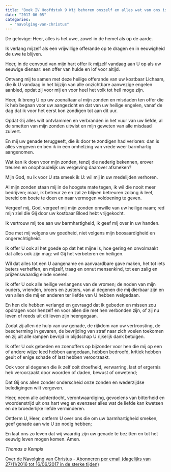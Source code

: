 ```yaml
---
title: "Boek IV Hoofdstuk 9 Wij behoren onszelf en alles wat van ons is aan God op te dragen en voor allen te bidden"
date: "2017-06-05"
categories: 
  - "navolging-van-christus"
---
```


De gelovige: Heer, alles is het uwe, zowel in de hemel als op de aarde.

Ik verlang mijzelf als een vrijwillige offerande op te dragen en in eeuwigheid de uwe te blijven.

Heer, in de eenvoud van mijn hart offer ik mijzelf vandaag aan U op als uw eeuwige dienaar: een offer van hulde en lof voor altijd.

Ontvang mij te samen met deze heilige offerande van uw kostbaar Lichaam, die ik U vandaag in het bijzijn van alle onzichtbare aanwezige engelen aanbied, opdat zij voor mij en voor heel het volk tot heil moge zijn.

Heer, ik breng U op uw zoenaltaar al mijn zonden en misdaden ten offer die ik heb begaan voor uw aangezicht en dat van uw heilige engelen, vanaf de dag dat ik voor het eerst kon zondigen tot aan dit uur.

Opdat Gij alles wilt ontvlammen en verbranden in het vuur van uw liefde, al de smetten van mijn zonden uitwist en mijn geweten van alle misdaad zuivert.

En mij uw genade teruggeeft, die ik door te zondigen had verloren: dan is alles vergeven en ben ik in een omhelzing van vrede weer barmhartig aangenomen.

Wat kan ik doen voor mijn zonden, tenzij die nederig bekennen, erover treuren en onophoudelijk uw vergeving daarover afsmeken?

Mijn God, nu ik voor U sta smeek ik U: wil mij in uw medelijden verhoren.

Al mijn zonden staan mij in de hoogste mate tegen, ik wil die nooit meer bedrijven; maar, ik betreur ze en zal ze blijven betreuren zolang ik leef, bereid om boete te doen en naar vermogen voldoening te geven.

Vergeef mij, God, vergeef mij mijn zonden omwille van uw heilige naam; red mijn ziel die Gij door uw kostbaar Bloed hebt vrijgekocht.

Ik vertrouw mij toe aan uw barmhartigheid, ik geef mij over in uw handen.

Doe met mij volgens uw goedheid, niet volgens mijn boosaardigheid en ongerechtigheid.

Ik offer U ook al het goede op dat het mijne is, hoe gering en onvolmaakt dat alles ook zijn mag: wil Gij het verbeteren en heiligen.

Wil dat alles tot een U aangename en aanvaardbare gave maken, het tot iets beters verheffen, en mijzelf, traag en onnut mensenkind, tot een zalig en prijzenswaardig einde voeren.

Ik offer U ook alle heilige verlangens van de vromen; de noden van mijn ouders, vrienden, broers en zusters, van al degenen die mij dierbaar zijn en van allen die mij en anderen ter liefde van U hebben welgedaan.

En hen die hebben verlangd en gevraagd dat ik gebeden en missen zou opdragen voor henzelf en voor allen die met hen verbonden zijn, of zij nu leven of reeds uit dit leven zijn heengegaan.

Zodat zij allen de hulp van uw genade, de rijkdom van uw vertroosting, de bescherming in gevaren, de bevrijding van straf naar zich voelen toekomen en zij uit alle rampen bevrijd in blijdschap U rijkelijk dank betuigen.

Ik offer U ook gebeden en zoenoffers op bijzonder voor hen die mij op een of andere wijze leed hebben aangedaan, hebben bedroefd, kritiek hebben geuit of enige schade of last hebben veroorzaakt.

Ook voor al degenen die ik zelf ooit droefheid, verwarring, last of ergernis heb veroorzaakt door woorden of daden, bewust of onwetend;

Dat Gij ons allen zonder onderscheid onze zonden en wederzijdse beledigingen wilt vergeven.

Heer, neem alle achterdocht, verontwaardiging, gevoelens van bitterheid en woordenstrijd uit ons hart weg en evenzeer alles wat de liefde kan kwetsen en de broederlijke liefde verminderen.

Ontferm U, Heer, ontferm U over ons die om uw barmhartigheid smeken, geef genade aan wie U zo nodig hebben;

En laat ons zo leven dat wij waardig zijn uw genade te bezitten en tot het eeuwig leven mogen komen. Amen.

_Thomas a Kempis_

[Over de Navolging van Christus](/blog/de-navolging-van-christus-in-de-sterke-tijden/) - [Abonneren per email (dagelijks van 27/11/2016 tot 16/06/2017 in de sterke tijden)](http://eepurl.com/cg9VGT)
